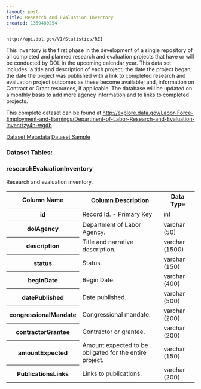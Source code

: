 ```yaml
---
layout: post
title: Research And Evaluation Inventory
created: 1359480254
---
```


```
http://api.dol.gov/V1/Statistics/REI
```

<p>This inventory is the first phase in the development of a single repository of all completed and planned research and evaluation projects that have or will be conducted by DOL in the upcoming calendar year. This data set includes: a title and description of each project; the date the project began; the date the project was published with a link to completed research and evaluation project outcomes as these become available; and, information on Contract or Grant resources, if applicable. The database will be updated on a monthly basis to add more agency information and to links to completed projects.</p>

<p>This complete dataset can be found at <a href="http://www.dol.gov/cgi-bin/leave-dol.asp?exiturl=http://explore.data.gov/Labor-Force-Employment-and-Earnings/Department-of-Labor-Research-and-Evaluation-Invent/zy4n-wgdb&amp;exitTitle=Research%20and%20Evaluation&amp;fedpage=yes">http://explore.data.gov/Labor-Force-Employment-and-Earnings/Department-of-Labor-Research-and-Evaluation-Invent/zy4n-wgdb</a></p>


<a href ="http://api.dol.gov/V1/Statistics/REI/$metadata" class="button radius button_dataset">Dataset Metadata</a>
<a href ="https://devtools.dol.gov/APISampler/Home/Index1?datasetName=DOL Research and Evaluation Inventory Dataset" class="button radius button_dataset">Dataset Sample</a>


### Dataset Tables:  
<h3>researchEvaluationInventory</h3>

<p>Research and evaluation inventory.</p>

<table>
	<tbody>
		<tr>
			<th>Column Name</th>
			<th>Column Description</th>
			<th>Data Type</th>
		</tr>
		<tr>
			<th>id</th>
			<td>Record Id. - Primary Key</td>
			<td>int</td>
		</tr>
		<tr>
			<th>dolAgency</th>
			<td>Department of Labor Agency.</td>
			<td>varchar (50)</td>
		</tr>
		<tr>
			<th>description</th>
			<td>Title and narrative description.</td>
			<td>varchar (1500)</td>
		</tr>
		<tr>
			<th>status</th>
			<td>Status.</td>
			<td>varchar (150)</td>
		</tr>
		<tr>
			<th>beginDate</th>
			<td>Begin Date.</td>
			<td>varchar (400)</td>
		</tr>
		<tr>
			<th>datePublished</th>
			<td>Date published.</td>
			<td>varchar (500)</td>
		</tr>
		<tr>
			<th>congressionalMandate</th>
			<td>Congressional mandate.</td>
			<td>varchar (200)</td>
		</tr>
		<tr>
			<th>contractorGrantee</th>
			<td>Contractor or grantee.</td>
			<td>varchar (200)</td>
		</tr>
		<tr>
			<th>amountExpected</th>
			<td>Amount expected to be obligated for the entire project.</td>
			<td>varchar (150)</td>
		</tr>
		<tr>
			<th>PublicationsLinks</th>
			<td>Links to publications.</td>
			<td>varchar (200)</td>
		</tr>
	</tbody>
</table>
